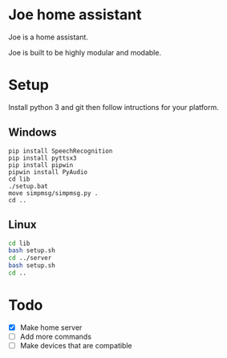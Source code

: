 # Joe home assistant
Joe is a home assistant.  

Joe is built to be highly modular and modable.

# Setup
Install python 3 and git then follow intructions for your platform.
## Windows
```
pip install SpeechRecognition
pip install pyttsx3
pip install pipwin
pipwin install PyAudio
cd lib
./setup.bat
move simpmsg/simpmsg.py .
cd ..
```
## Linux
```bash
cd lib
bash setup.sh
cd ../server
bash setup.sh
cd ..
```

# Todo
- [X] Make home server
- [ ] Add more commands
- [ ] Make devices that are compatible
